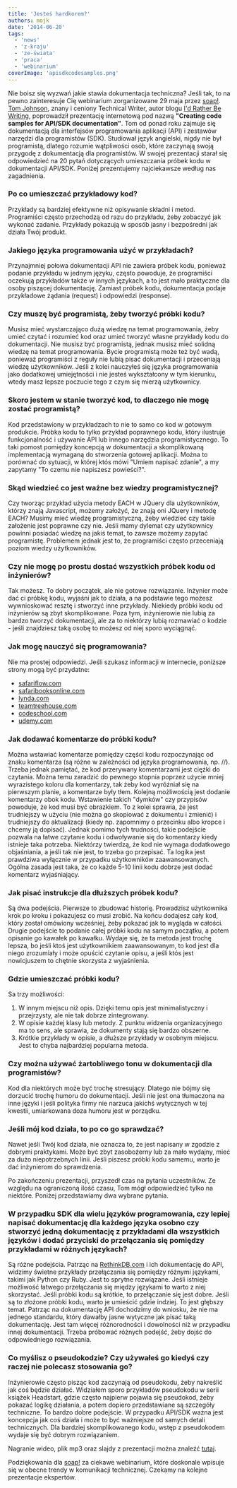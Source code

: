 ```yaml
---
title: 'Jesteś hardkorem?'
authors: mojk
date: '2014-06-20'
tags:
  - 'news'
  - 'z-kraju'
  - 'ze-świata'
  - 'praca'
  - 'webinarium'
coverImage: 'apisdkcodesamples.png'
---
```


Nie boisz się wyzwań jakie stawia dokumentacja techniczna? Jeśli tak, to na
pewno zainteresuje Cię webinarium zorganizowane 29 maja przez
[soap!](http://www.soapconf.com).
[Tom Johnson](http://idratherbewriting.com/author/tomjohnson1492/), znany i
ceniony Technical Writer, autor blogu
[I'd Rather Be Writing](http://idratherbewriting.com/), poprowadził prezentację
internetową pod nazwą **"Creating code samples for API/SDK documentation"**. Tom
od ponad roku zajmuje się dokumentacją dla interfejsów programowania aplikacji
(API) i zestawów narzędzi dla programistów (SDK). Studiował język angielski,
nigdy nie był programistą, dlatego rozumie wątpliwości osób, które zaczynają
swoją przygodę z dokumentacją dla programistów. W swojej prezentacji starał się
odpowiedzieć na 20 pytań dotyczących umieszczania próbek kodu w dokumentacji
API/SDK. Poniżej prezentujemy najciekawsze według nas zagadnienia.

<!--truncate-->

### Po co umieszczać przykładowy kod?

Przykłady są bardziej efektywne niż opisywanie składni i metod. Programiści
często przechodzą od razu do przykładu, żeby zobaczyć jak wykonać zadanie.
Przykłady pokazują w sposób jasny i bezpośredni jak działa Twój produkt.

### Jakiego języka programowania użyć w przykładach?

Przynajmniej połowa dokumentacji API nie zawiera próbek kodu, ponieważ podanie
przykładu w jednym języku, często powoduje, że programiści oczekują przykładów
także w innych językach, a to jest mało praktyczne dla osoby piszącej
dokumentację. Zamiast próbek kodu, dokumentacja podaje przykładowe żądania
(request) i odpowiedzi (response).

### Czy muszę być programistą, żeby tworzyć próbki kodu?

Musisz mieć wystarczająco dużą wiedzę na temat programowania, żeby umieć czytać
i rozumieć kod oraz umieć tworzyć własne przykłady kodu do dokumentacji. Nie
musisz być programistą, jednak musisz mieć solidną wiedzę na temat
programowania. Bycie programistą może też być wadą, ponieważ programiści z
reguły nie lubią pisać dokumentacji i przeceniają wiedzę użytkowników. Jeśli z
kolei nauczyłeś się języka programowania jako dodatkowej umiejętności i nie
jesteś wykształcony w tym kierunku, wtedy masz lepsze poczucie tego z czym się
mierzą użytkownicy.

### Skoro jestem w stanie tworzyć kod, to dlaczego nie mogę zostać programistą?

Kod przedstawiony w przykładzach to nie to samo co kod w gotowym produkcie.
Próbka kodu to tylko przykład poprawnego kodu, który ilustruje funkcjonalność i
używanie API lub innego narzędzia programistycznego. To taki pomost pomiędzy
koncepcją w dokumentacji a skomplikowaną implementacją wymaganą do stworzenia
gotowej aplikacji. Można to porównać do sytuacji, w której któs mówi "Umiem
napisać zdanie", a my zapytamy "To czemu nie napiszesz powieści?".

### Skąd wiedzieć co jest ważne bez wiedzy programistycznej?

Czy tworząc przykład użycia metody EACH w JQuery dla użytkowników, którzy znają
Javascript, możemy założyć, że znają oni JQuery i metodę EACH? Musimy mieć
wiedzę programistyczną, żeby wiedzieć czy takie założenie jest poprawne czy nie.
Jeśli mamy dylemat czy użytkownicy powinni posiadać wiedzę na jakiś temat, to
zawsze możemy zapytać programistę. Problemem jednak jest to, że programiści
często przeceniają poziom wiedzy użytkowników.

### Czy nie mogę po prostu dostać wszystkich próbek kodu od inżynierów?

Tak możesz. To dobry początek, ale nie gotowe rozwiązanie. Inżynier może dać ci
próbkę kodu, wyjaśni jak to działa, a na podstawie tego możesz wywnioskować
resztę i stworzyć inne przykłady. Niekiedy próbki kodu od inżynierów są zbyt
skomplikowane. Poza tym, inżynierowie nie lubią za bardzo tworzyć dokumentacji,
ale za to niektórzy lubią rozmawiać o kodzie - jeśli znajdziesz taką osobę to
możesz od niej sporo wyciągnąć.

### Jak mogę nauczyć się programowania?

Nie ma prostej odpowiedzi. Jeśli szukasz informacji w internecie, poniższe
strony mogą być przydatne:

- [safariflow.com](http://www.safariflow.com)
- [safaribooksonline.com](http://www.safaribooksonline.com)
- [lynda.com](http://www.lynda.com)
- [teamtreehouse.com](http://www.teamtreehouse.com)
- [codeschool.com](http://www.codeschool.com)
- [udemy.com](http://www.udemy.com)

### Jak dodawać komentarze do próbki kodu?

Można wstawiać komentarze pomiędzy części kodu rozpoczynając od znaku komentarza
(są różne w zależności od języka programowania, np. //). Trzeba jednak pamiętać,
że kod przerywany komentarzami jest ciężki do czytania. Można temu zaradzić do
pewnego stopnia poprzez użycie mniej wyrazistego koloru dla komentarzy, tak żeby
kod wyróżniał się na pierwszym planie, a komentarze były tłem. Kolejną
możliwością jest dodanie komentarzy obok kodu. Wstawienie takich "dymków" czy
przypisów powoduje, że kod musi być obrazkiem. To z kolei sprawia, że jest
trudniejszy w użyciu (nie można go skopiować z dokumentu i zmienić) i
trudniejszy do aktualizacji (kiedy np. zapomnimy o przecinku albo kropce i
chcemy ją dopisać). Jednak pomimo tych trudności, takie podejście pozwala na
łatwe czytanie kodu i odwoływanie się do komentarzy kiedy istnieje taka
potrzeba. Niektórzy twierdzą, że kod nie wymaga dodatkowego objaśniania, a jeśli
tak nie jest, to trzeba go przepisać. Ta logika jest prawdziwa wyłącznie w
przypadku użytkowników zaawansowanych. Ogólna zasada jest taka, że co każde 5-10
linii kodu dobrze jest dodać komentarz wyjaśniający.

### Jak pisać instrukcje dla dłuższych próbek kodu?

Są dwa podejścia. Pierwsze to zbudować historię. Prowadzisz użytkownika krok po
kroku i pokazujesz co musi zrobić. Na końcu dodajesz cały kod, który został
omówiony wcześniej, żeby pokazać jak to wygląda w całości. Drugie podejście to
podanie całej próbki kodu na samym początku, a potem opisanie go kawałek po
kawałku. Wydaje się, że ta metoda jest trochę lepsza, bo jeśli ktoś jest
użytkownikiem zaawansowanym, to kod jest dla niego zrozumiały i może opuścić
czytanie opisu, a jeśli któs jest nowicjuszem to chętnie skorzysta z
wyjaśnienia.

### Gdzie umieszczać próbki kodu?

Sa trzy możliwości:

1. W innym miejscu niż opis. Dzięki temu opis jest minimalistyczny i
   przejrzysty, ale nie tak dobrze zintegrowany.
2. W opisie każdej klasy lub metody. Z punktu widzenia organizacyjnego ma to
   sens, ale sprawia, że dokumenty stają się bardzo obszerne.
3. Krótkie przykłady w opisie, a dłuższe przykłady w osobnym miejscu. Jest to
   chyba najbardziej popularna metoda.

### Czy można używać żartobliwego tonu w dokumentacji dla programistów?

Kod dla niektórych może być trochę stresujący. Dlatego nie bójmy się dorzucić
trochę humoru do dokumentacji. Jeśli nie jest ona tłumaczona na inne języki i
jeśli polityka firmy nie narzuca jakichś wytycznych w tej kwestii, umiarkowana
doza humoru jest w porządku.

### Jeśli mój kod działa, to po co go sprawdzać?

Nawet jeśli Twój kod działa, nie oznacza to, że jest napisany w zgodzie z
dobrymi praktykami. Może być zbyt zasobożerny lub za mało wydajny, mieć za dużo
niepotrzebnych linii. Jeśli piszesz próbki kodu samemu, warto je dać inżynierom
do sprawdzenia.

Po zakończeniu prezentacji, przyszedł czas na pytania uczestników. Ze względu na
ograniczoną ilość czasu, Tom mógł odpowiedzieć tylko na niektóre. Poniżej
przedstawiamy dwa wybrane pytania.

### W przypadku SDK dla wielu języków programowania, czy lepiej napisać dokumentację dla każdego języka osobno czy stworzyć jedną dokumentację z przykładami dla wszystkich języków i dodać przyciski do przełączania się pomiędzy przykładami w różnych językach?

Są różne podejścia. Patrząc na [RethinkDB.com](http://rethinkdb.com) i ich
dokumentację do API, widzimy świetne przykłady przełączania się pomiędzy różnymi
językami, takimi jak Python czy Ruby. Jest to sprytne rozwiązane. Jeśli istnieje
możliwość łatwego przełączania się między językami to warto z niej skorzystać.
Jeśli próbki kodu są krótkie, to przełączanie się jest dobre. Jeśli są to
złożone próbki kodu, warto je umieścić gdzie indziej. To jest głębszy temat.
Patrząc na dokumentację API dochodzimy do wniosku, że nie ma jednego standardu,
który dawałby jasne wytyczne jak pisać taką dokumentację. Jest tam więcej
różnorodności i dowolności niż w przypadku innej dokumentacji. Trzeba próbować
różnych podejść, żeby dojśc do odpowiedniego rozwiązania.

### Co myślisz o pseudokodzie? Czy używałeś go kiedyś czy raczej nie polecasz stosowania go?

Inżynierowie często pisząc kod zaczynają od pseudokodu, żeby nakreślić jak coś
będzie działać. Widziałem sporo przykładów pseudokodu w serii książek Headstart,
gdzie często najpierw pojawia się pseudokod, żeby pokazać logikę działania, a
potem dopiero przedstawiane są szczegóły techniczne. To bardzo dobre podejście.
W przypadku API/SDK ważna jest koncepcja jak coś działa i może to być ważniejsze
od samych detali technicznych. Dla bardziej skomplikowanego kodu, wstęp z
pseudokodem wydaje się być dobrym rozwiązaniem.

Nagranie wideo, plik mp3 oraz slajdy z prezentacji można znaleźć
[tutaj](http://idratherbewriting.com/2014/05/30/creating-code-samples-webinar-recording-slides-and-audio/).

Podziękowania dla [soap!](http://www.soapconf.com) za ciekawe webinarium, które
doskonale wpisuje się w obecne trendy w komunikacji technicznej. Czekamy na
kolejne prezentacje ekspertów.
